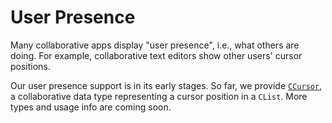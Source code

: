 # User Presence

Many collaborative apps display "user presence", i.e., what others are doing. For example, collaborative text editors show other users' cursor positions.

Our user presence support is in its early stages. So far, we provide [`CCursor`](./typedoc/classes/CCursor.html), a collaborative data type representing a cursor position in a `CList`. More types and usage info are coming soon.

<!-- TODO: example of using CCursor; also how to do it without tombstones (forget entries eventually, even though it's not EC.)  -->
